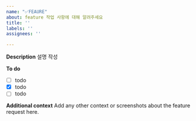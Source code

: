 ```yaml
---
name: "✅FEAURE"
about: feature 작업 사항에 대해 알려주세요
title: ''
labels: ''
assignees: ''

---
```


**Description**
설명 작성

**To do**
- [ ] todo
- [x] todo
- [ ] todo

**Additional context**
Add any other context or screenshots about the feature request here.
